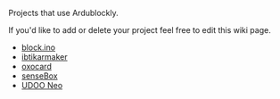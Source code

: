 Projects that use Ardublockly.

If you'd like to add or delete your project feel free to edit this wiki page.

- [block.ino](http://blockino.ufsc.br)
- [ibtikarmaker](http://maker.ibtikar.io/resources/)
- [oxocard](http://www.oxocard.ch/Blockly/ardublockly/)
- [senseBox](https://sensebox.de/en/blockly)
- [UDOO Neo](https://www.udoo.org/download-udoobuntu-2-rc2/)